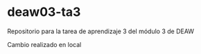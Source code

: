 # deaw03-ta3
Repositorio para la tarea de aprendizaje 3 del módulo 3 de DEAW

Cambio realizado en local

